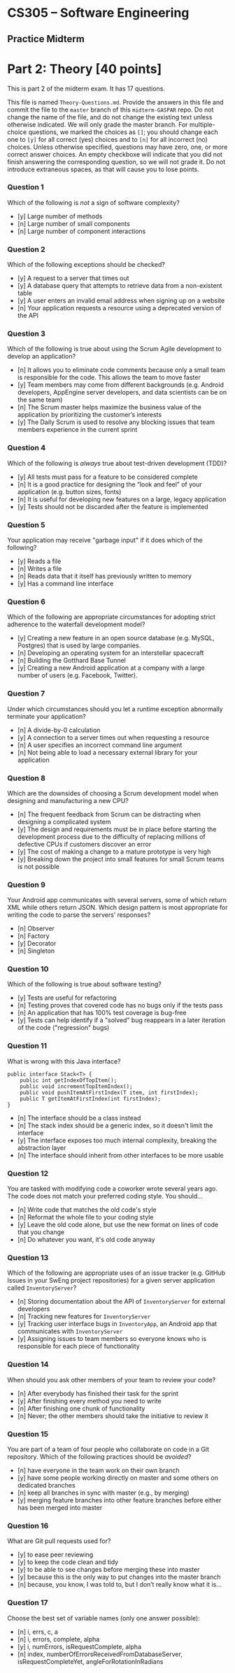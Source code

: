 # CS305 – Software Engineering

## Practice Midterm

# Part 2: Theory [40 points]

This is part 2 of the midterm exam. It has 17 questions.

This file is named `Theory-Questions.md`. Provide the answers in this file and commit the file to the `master` branch of this `midterm-GASPAR` repo. Do not change the name of the file, and do not change the existing text unless otherwise indicated. We will only grade the master branch.
For multiple-choice questions, we marked the choices as `[]`; you should change each one to `[y]` for all correct (yes) choices and to `[n]` for all incorrect (no) choices. Unless otherwise specified, questions may have zero, one, or more correct answer choices.
An empty checkboxe will indicate that you did not finish answering the corresponding question, so we will not grade it. Do not introduce extraneous spaces, as that will cause you to lose points.

### Question 1

Which of the following is _not_ a sign of software complexity?

- [y] Large number of methods
- [n] Large number of small components
- [n] Large number of component interactions


### Question 2

Which of the following exceptions should be checked?

- [y] A request to a server that times out
- [y] A database query that attempts to retrieve data from a non-existent table
- [y] A user enters an invalid email address when signing up on a website
- [n] Your application requests a resource using a deprecated version of the API


### Question 3

Which of the following is true about using the Scrum Agile development to develop an application?

- [n] It allows you to eliminate code comments because only a small team is responsible for the code. This allows the team to move faster
- [y] Team members may come from different backgrounds (e.g. Android developers, AppEngine server developers, and data scientists can be on the same team)
- [n] The Scrum master helps maximize the business value of the application by prioritizing the customer’s interests
- [y] The Daily Scrum is used to resolve any blocking issues that team members experience in the current sprint


### Question 4

Which of the following is _always_ true about test-driven development (TDD)?

- [y] All tests must pass for a feature to be considered complete
- [n] It is a good practice for designing the “look and feel” of your application (e.g. button sizes, fonts)
- [n] It is useful for developing new features on a large, legacy application
- [y] Tests should not be discarded after the feature is implemented


### Question 5

Your application may receive "garbage input" if it does which of the following?

- [y] Reads a file
- [n] Writes a file
- [n] Reads data that it itself has previously written to memory
- [y] Has a command line interface


### Question 6

Which of the following are appropriate circumstances for adopting strict adherence to the waterfall development model?

- [y] Creating a new feature in an open source database (e.g. MySQL, Postgres) that is used by large companies.
- [n] Developing an operating system for an interstellar spacecraft
- [n] Building the Gotthard Base Tunnel
- [y] Creating a new Android application at a company with a large number of users (e.g. Facebook, Twitter).


### Question 7

Under which circumstances should you let a runtime exception abnormally terminate your application?

- [n] A divide-by-0 calculation
- [y] A connection to a server times out when requesting a resource
- [n] A user specifies an incorrect command line argument
- [n] Not being able to load a necessary external library for your application


### Question 8

Which are the downsides of choosing a Scrum development model when designing and manufacturing a new CPU?

- [n] The frequent feedback from Scrum can be distracting when designing a complicated system
- [y] The design and requirements must be in place before starting the development process due to the difficulty of replacing millions of defective CPUs if customers discover an error
- [y] The cost of making a change to a mature prototype is very high
- [y] Breaking down the project into small features for small Scrum teams is not possible


### Question 9

Your Android app communicates with several servers, some of which return XML while others return JSON. Which design pattern is most appropriate for writing the code to parse the servers’ responses?

- [n] Observer
- [n] Factory
- [y] Decorator
- [n] Singleton


### Question 10

Which of the following is true about software testing?

- [y] Tests are useful for refactoring
- [n] Testing proves that covered code has no bugs only if the tests pass
- [n] An application that has 100% test coverage is bug-free
- [y] Tests can help identify if a "solved" bug reappears in a later iteration of the code ("regression" bugs)


### Question 11

What is wrong with this Java interface?

```
public interface Stack<T> {
    public int getIndexOfTopItem();
    public void incrementTopItemIndex();
    public void pushItemAtFirstIndex(T item, int firstIndex);
    public T getItemAtFirstIndex(int firstIndex);
}
```

- [n] The interface should be a class instead
- [n] The stack index should be a generic index, so it doesn't limit the interface
- [y] The interface exposes too much internal complexity, breaking the abstraction layer
- [n] The interface should inherit from other interfaces to be more usable


### Question 12

You are tasked with modifying code a coworker wrote several years ago. The code does not match your preferred coding style. You should...

- [n] Write code that matches the old code's style
- [n] Reformat the whole file to your coding style
- [y] Leave the old code alone, but use the new format on lines of code that you change
- [n] Do whatever you want, it's old code anyway


### Question 13

Which of the following are appropriate uses of an issue tracker (e.g. GitHub Issues in your SwEng project repositories) for a given server application called `InventoryServer`?

- [n] Storing documentation about the API of `InventoryServer` for external developers
- [n] Tracking new features for `InventoryServer`
- [y] Tracking user interface bugs in `InventoryApp`, an Android app that communicates with `InventoryServer`
- [y] Assigning issues to team members so everyone knows who is responsible for each piece of functionality


### Question 14

When should you ask other members of your team to review your code?

- [n] After everybody has finished their task for the sprint
- [y] After finishing every method you need to write
- [n] After finishing one chunk of functionality
- [n] Never; the other members should take the initiative to review it


### Question 15

You are part of a team of four people who collaborate on code in a Git repository. Which of the following practices should be _avoided_?

- [n] have everyone in the team work on their own branch
- [y] have some people working directly on master and some others on dedicated branches
- [n] keep all branches in sync with master (e.g., by merging)
- [y] merging feature branches into other feature branches before either has been merged into master


### Question 16

What are Git pull requests used for?

- [y] to ease peer reviewing
- [y] to keep the code clean and tidy
- [y] to be able to see changes before merging these into master
- [y] because this is the only way to put changes into the master branch
- [n] because, you know, I was told to, but I don’t really know what it is...

### Question 17

Choose the best set of variable names (only one answer possible):

- [n] i, errs, c, a
- [n] i, errors, complete, alpha
- [y] i, numErrors, isRequestComplete, alpha
- [n] index, numberOfErrorsReceivedFromDatabaseServer, isRequestCompleteYet, angleForRotationInRadians
